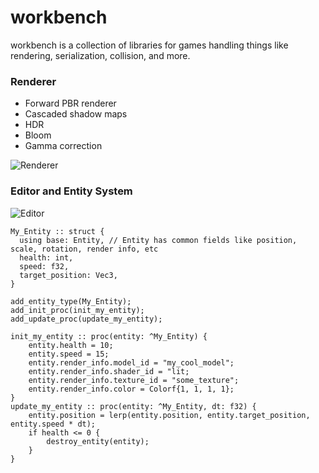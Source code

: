 # workbench

workbench is a collection of libraries for games handling things like rendering, serialization, collision, and more.

### Renderer

* Forward PBR renderer
* Cascaded shadow maps
* HDR
* Bloom
* Gamma correction

![Renderer](https://i.imgur.com/BAEvzkQ.png)

### Editor and Entity System

![Editor](https://i.imgur.com/4yzyrK6.png)

```odin
My_Entity :: struct {
  using base: Entity, // Entity has common fields like position, scale, rotation, render info, etc
  health: int,
  speed: f32,
  target_position: Vec3,
}

add_entity_type(My_Entity);
add_init_proc(init_my_entity);
add_update_proc(update_my_entity);

init_my_entity :: proc(entity: ^My_Entity) {
    entity.health = 10;
    entity.speed = 15;
    entity.render_info.model_id = "my_cool_model";
    entity.render_info.shader_id = "lit;
    entity.render_info.texture_id = "some_texture";
    entity.render_info.color = Colorf{1, 1, 1, 1};
}
update_my_entity :: proc(entity: ^My_Entity, dt: f32) {
    entity.position = lerp(entity.position, entity.target_position, entity.speed * dt);
    if health <= 0 {
        destroy_entity(entity);
    }
}
```
